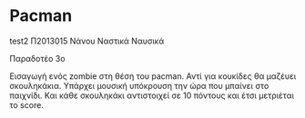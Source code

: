 # Pacman
test2
Π2013015
Νάνου Ναστικά Ναυσικά

Παραδοτέο 3ο

Εισαγωγή ενός zombie στη θέση του pacman.
Αντί για κουκίδες θα μαζέυει σκουληκάκια.
Υπάρχει μουσική υπόκρουση την ώρα που μπαίνει στο παιχνίδι.
Και κάθε σκουληκάκι αντιστοιχεί σε 10 πόντους και έτσι μετριέται το score.
